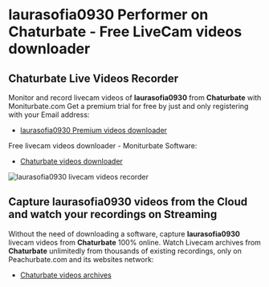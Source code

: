 # laurasofia0930 Performer on Chaturbate - Free LiveCam videos downloader

## Chaturbate Live Videos Recorder

Monitor and record livecam videos of **laurasofia0930** from **Chaturbate** with Moniturbate.com
Get a premium trial for free by just and only registering with your Email address:
* [laurasofia0930 Premium videos downloader](https://moniturbate.com/request-demo-licence-key.html)

Free livecam videos downloader - Moniturbate Software:
* [Chaturbate videos downloader](https://moniturbate.com/moniturbate-download-software.html)

![laurasofia0930 livecam videos recorder](https://peachurnet.com/templates/moniturbate-software.png)


## Capture laurasofia0930 videos from the Cloud and watch your recordings on Streaming

Without the need of downloading a software, capture **laurasofia0930** livecam videos from **Chaturbate** 100% online.
Watch Livecam archives from **Chaturbate** unlimitedly from thousands of existing recordings, only on Peachurbate.com and its websites network:
* [Chaturbate videos archives](https://peachurnet.com/)